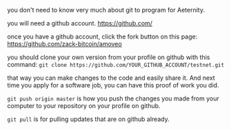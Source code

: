 you don't need to know very much about git to program for Aeternity.

you will need a github account.  https://github.com/

once you have a github account, click the fork button on this page: https://github.com/zack-bitcoin/amoveo

you should clone your own version from your profile on github with this command:
`git clone https://github.com/YOUR_GITHUB_ACCOUNT/testnet.git`

that way you can make changes to the code and easily share it. And next time you apply for a software job, you can have this proof of work you did.

`git push origin master` is how you push the changes you made from your computer to your repository on your profile on github.

`git pull` is for pulling updates that are on github already.
